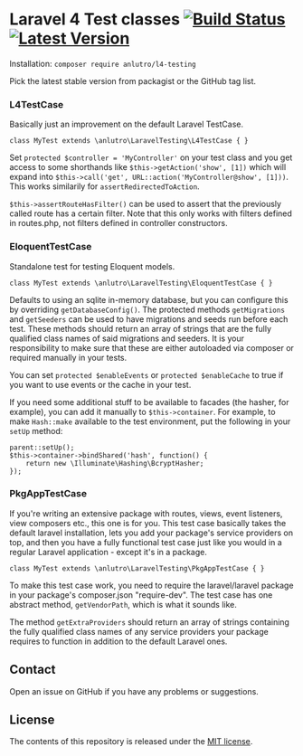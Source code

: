 # Laravel 4 Test classes [![Build Status](https://travis-ci.org/anlutro/laravel-testing.png?branch=master)](https://travis-ci.org/anlutro/laravel-testing) [![Latest Version](http://img.shields.io/github/tag/anlutro/laravel-testing.svg)](https://github.com/anlutro/laravel-testing/releases)
Installation: `composer require anlutro/l4-testing`

Pick the latest stable version from packagist or the GitHub tag list.

### L4TestCase
Basically just an improvement on the default Laravel TestCase.

    class MyTest extends \anlutro\LaravelTesting\L4TestCase { }

Set `protected $controller = 'MyController'` on your test class and you get access to some shorthands like `$this->getAction('show', [1])` which will expand into `$this->call('get', URL::action('MyController@show', [1]))`. This works similarily for `assertRedirectedToAction`.

`$this->assertRouteHasFilter()` can be used to assert that the previously called route has a certain filter. Note that this only works with filters defined in routes.php, not filters defined in controller constructors.

### EloquentTestCase
Standalone test for testing Eloquent models.

    class MyTest extends \anlutro\LaravelTesting\EloquentTestCase { }

Defaults to using an sqlite in-memory database, but you can configure this by overriding `getDatabaseConfig()`. The protected methods `getMigrations` and `getSeeders` can be used to have migrations and seeds run before each test. These methods should return an array of strings that are the fully qualified class names of said migrations and seeders. It is your responsibility to make sure that these are either autoloaded via composer or required manually in your tests.

You can set `protected $enableEvents` or `protected $enableCache` to true if you want to use events or the cache in your test.

If you need some additional stuff to be available to facades (the hasher, for example), you can add it manually to `$this->container`. For example, to make `Hash::make` available to the test environment, put the following in your `setUp` method:

    parent::setUp();
    $this->container->bindShared('hash', function() {
        return new \Illuminate\Hashing\BcryptHasher;
    });

### PkgAppTestCase
If you're writing an extensive package with routes, views, event listeners, view composers etc., this one is for you. This test case basically takes the default laravel installation, lets you add your package's service providers on top, and then you have a fully functional test case just like you would in a regular Laravel application - except it's in a package.

    class MyTest extends \anlutro\LaravelTesting\PkgAppTestCase { }

To make this test case work, you need to require the laravel/laravel package in your package's composer.json "require-dev". The test case has one abstract method, `getVendorPath`, which is what it sounds like.

The method `getExtraProviders` should return an array of strings containing the fully qualified class names of any service providers your package requires to function in addition to the default Laravel ones.

## Contact
Open an issue on GitHub if you have any problems or suggestions.

## License
The contents of this repository is released under the [MIT license](http://opensource.org/licenses/MIT).